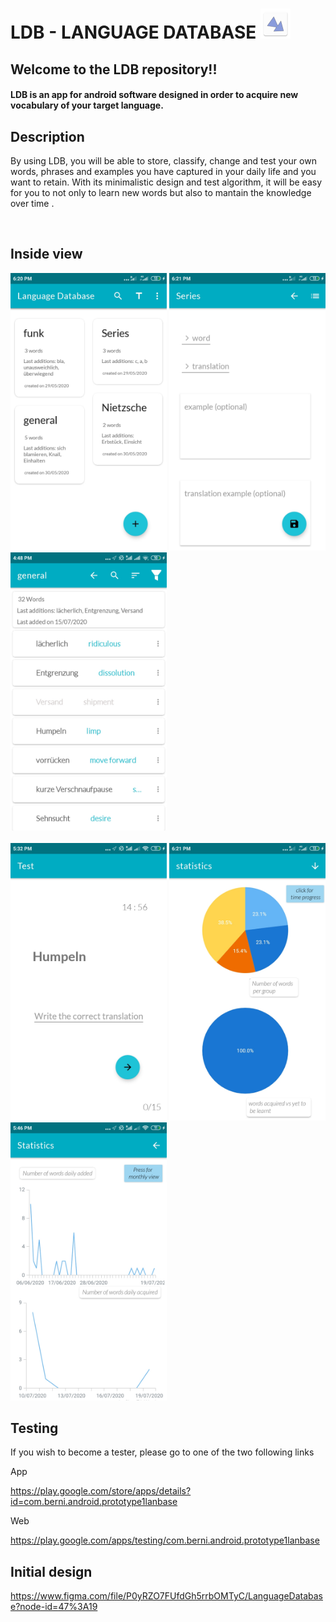 # LDB - LANGUAGE DATABASE ![alt text](app/src/main/res/mipmap-mdpi/ic_launcher.png)


## Welcome to the LDB repository!! 

#### LDB is an app for android software designed in order to acquire new vocabulary of your target language.
 


 ## Description

By using LDB, you will be able to store, classify, change and test your own words, phrases and examples you have captured in your daily life 
and you want to retain. With its minimalistic design and test algorithm, it will be easy for you to not only to learn new words but also to mantain the knowledge over time . 

<br>

## Inside view

<div style = "display:inline">
<img src="files/screenshots/cats.jpeg"  width="250" />
<img src="files/screenshots/words.jpeg"  width="250"/>
<img src="files/screenshots/list.jpeg" width="250"/>
</div>
<br><br>
<div style = "display:inline">

<img src = "files/screenshots/test1.jpeg"  width="250"/>
<img src="files/screenshots/statistics.jpeg"  width="250"/>
<img src="files/screenshots/statistics2.jpeg"  width="250"/>
<div>

## Testing

If you wish to become a tester, please go to one of the two following links


App

https://play.google.com/store/apps/details?id=com.berni.android.prototype1lanbase


Web

https://play.google.com/apps/testing/com.berni.android.prototype1lanbase


## Initial design

https://www.figma.com/file/P0yRZO7FUfdGh5rrbOMTyC/LanguageDatabase?node-id=47%3A19


